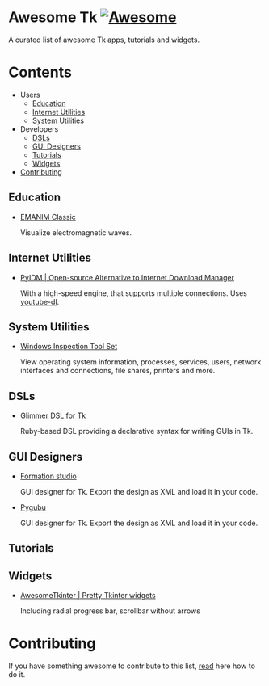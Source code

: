 # Awesome Tk [![Awesome](https://awesome.re/badge.svg)](https://awesome.re)

A curated list of awesome Tk apps, tutorials and widgets.

# Contents

* Users
  - [Education](#education)
  - [Internet Utilities](#internet-utilities)
  - [System Utilities](#system-utilities)
* Developers
  - [DSLs](#dsls)
  - [GUI Designers](#gui-designers)
  - [Tutorials](#tutorials)
  - [Widgets](#widgets)
* [Contributing](#contributing)

## Education

- [EMANIM Classic](https://emanimclassic.szialab.org/)

  Visualize electromagnetic waves.

## Internet Utilities

- [PyIDM | Open-source Alternative to Internet Download Manager](https://github.com/pyIDM/PyIDM)
  
  With a high-speed engine, that supports multiple connections. Uses [youtube-dl](https://youtube-dl.org/).

## System Utilities

- [Windows Inspection Tool Set](https://wits.magicsplat.com/)

  View operating system information, processes, services, users, network interfaces and connections, file shares, printers and more.

## DSLs

- [Glimmer DSL for Tk](https://github.com/AndyObtiva/glimmer-dsl-tk)

  Ruby-based DSL providing a declarative syntax for writing GUIs in Tk.

## GUI Designers

- [Formation studio](https://github.com/ObaraEmmanuel/Formation)

  GUI designer for Tk. Export the design as XML and load it in your code.

- [Pygubu](https://github.com/alejandroautalan/pygubu-designer)

  GUI designer for Tk. Export the design as XML and load it in your code.

## Tutorials

## Widgets

- [AwesomeTkinter | Pretty Tkinter widgets](https://github.com/Aboghazala/AwesomeTkinter)

  Including radial progress bar, scrollbar without arrows

# Contributing

If you have something awesome to contribute to this list, [read](contributing.md) here how to do it.
